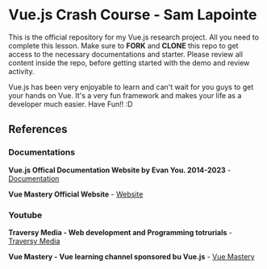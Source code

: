 # Vue.js Crash Course - Sam Lapointe

This is the official repository for my Vue.js research project. All you need to complete this lesson. Make sure to **FORK** and **CLONE** this repo to get access to the necessary documentations and starter. Please review all content inside the repo, before getting started with the demo and review activity.

Vue.js has been very enjoyable to learn and can't wait for you guys to get your hands on Vue. It's a very fun framework and makes your life as a developer much easier. Have Fun!! :D

## References

### Documentations

**Vue.js Offical Documentation Website by Evan You. 2014-2023** -
[Documentation](https://vuejs.org/) 

**Vue Mastery Official Website** -
[Website](https://www.vuemastery.com/)

### Youtube

**Traversy Media - Web development and Programming totrurials** -
[Traversy Media](https://www.youtube.com/@TraversyMedia)

**Vue Mastery - Vue learning channel sponsored bu Vue.js** -
[Vue Mastery](https://www.youtube.com/@VueMastery)
